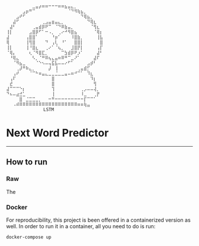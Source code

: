 ```
⠀⠀⠀⠀⠀⠀⠀⠀⣀⣤⡴⠶⠶⠒⠒⠒⠶⠶⣦⣤⣄⡀⠀⠀⠀⠀⠀⠀⠀⠀
⠀⠀⠀⠀⠀⣠⡶⠛⠉⠀⠀⠀⠀⠀⠀⠀⠀⠀⠀⠈⠙⠻⢷⣦⡀⠀⠀⠀⠀⠀
⠀⠀⠀⣠⠞⠋⠀⠀⠀⠀⠀⠀⠀⠀⠀⠀⠀⠀⠀⠀⠀⠀⠀⠙⢿⣦⡀⠀⠀⠀
⠀⠀⣼⠋⠀⠀⠀⠀⠀⠀⠀⢀⣠⣤⣶⣤⣄⡀⠀⠀⠀⠀⠀⠀⠀⠙⢿⣆⠀⠀
⠀⣼⠃⠀⠀⠀⠀⠀⢀⣤⣾⡿⠟⠉⠀⠈⠙⠿⣷⣤⡀⠀⠀⠀⠀⠀⠈⢻⣆⠀
⢸⡇⠀⠀⠀⠀⠀⣠⣿⡿⠋⠁⠒⠠⡀⠀⢀⠔⠚⠻⣿⣦⠀⠀⠀⠀⠀⠈⢿⡆
⣼⠀⠀⠀⠀⠀⢠⣿⣿⠁⠀⠀⠀⠀⠘⡶⠁⠀⠀⠀⠸⣿⣷⡀⠀⠀⠀⠀⢸⣧
⢿⠀⠀⠀⠀⠀⢸⢻⣿⠀⠀⠀⠙⠀⢠⢇⠀⠘⠁⠀⠀⣿⣿⡇⠀⠀⠀⠀⠀⣿
⢸⡇⠀⠀⠀⠀⢸⠘⣿⣆⠀⠀⢀⠔⠁⠈⢦⡀⠀⠀⣸⣿⡟⡇⠀⠀⠀⠀⢠⡏
⠈⢿⡄⠀⠀⠀⠀⢆⠈⠻⣿⣏⡀⠀⠀⠀⠀⠉⣳⣾⡿⠟⡰⠁⠀⠀⠀⠀⣼⠃
⠀⠘⢿⣄⠀⠀⠀⠀⠣⡀⠈⠛⠿⢦⣄⣤⠶⠿⠛⠉⣀⠜⠁⠀⠀⠀⠀⣼⠏⠀
⠀⠀⠈⠻⣦⣀⠀⠀⠀⠈⠑⠢⠤⢤⣯⣧⠤⠤⠔⠋⠁⠀⠀⠀⠀⣠⡾⠃⠀⠀
⠀⠀⠀⢀⡼⠛⠷⣄⡀⠀⠀⠀⠀⡼⠀⢸⠀⠀⠀⠀⠀⠀⢀⣤⣾⡋⠀⠀⠀⠀
⠀⠀⢠⠞⠀⠀⠀⠈⠉⠓⠶⣤⣄⣀⣀⣈⣀⣀⣤⠤⠶⠚⠉⠁⠀⠹⣆⠀⠀⠀
⠀⢠⠏⠀⠀⠀⠀⠀⠀⠀⠀⠀⠀⠀⣿⠀⠀⠀⠀⠀⠀⠀⠀⠀⠀⠀⠹⡆⠀⠀
⠀⣞⠀⠀⠀⠀⠀⠀⠀⠀⠀⠀⠀⠀⣿⠀⠀⠀⠀⠀⠀⠀⠀⠀⠀⠀⠀⢻⠀⠀
⣼⠉⠉⠉⠑⡆⠀⠀⠀⠀⠀⠀⠀⠀⢹⠀⠀⠀⠀⠀⠀⠀⠀⢀⡠⠤⠤⢼⡀⠀
⠙⠦⠤⣴⣚⣁⠀⠀⠀⠀⠀⠀⠀⠀⢸⠀⠀⠀⠀⠀⠀⠀⠀⠸⣀⠀⠀⢀⡟⠀
⠀⠀⠀⠀⣿⠀⣈⣉⣉⣀⡀⠀⠀⠒⠛⠒⠒⠒⠒⠒⠒⠒⠒⠒⡏⠉⠉⠁⠀⠀
⠀⠀⠠⠾⠿⠿⠿⠿⠿⠿⠿⠿⠿⠿⠿⠿⠿⠿⠿⠿⠿⠿⠶⠶⢷⣤⠀⠀⠀⠀
              LSTM
```



# Next Word Predictor

___

## How to run

### Raw
The 

### Docker
For reproducibility, this project is been offered in a containerized version as well. 
In order to run it in a container, all you need to do is run: 


```
docker-compose up
```